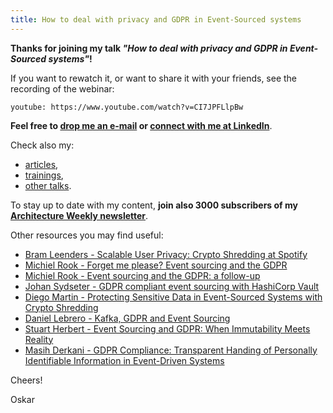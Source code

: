 ```yaml
---
title: How to deal with privacy and GDPR in Event-Sourced systems
---
```


**Thanks for joining my talk _"How to deal with privacy and GDPR in Event-Sourced systems"_!**

If you want to rewatch it, or want to share it with your friends, see the recording of the webinar:

`youtube: https://www.youtube.com/watch?v=CI7JPFLlpBw`

**Feel free to [drop me an e-mail](mailto:oskar@event-driven.io) or [connect with me at LinkedIn](https://www.linkedin.com/in/oskardudycz/)**.

Check also my:
- [articles](/en),
- [trainings](/en/training/),
- [other talks](https://www.youtube.com/watch?v=Lc2zV8KA16A&list=PLw-VZz_H4iiqUeEBDfGNendS0B3qIk-ps&pp=gAQB).

To stay up to date with my content, **join also 3000 subscribers of my [Architecture Weekly newsletter](https://www.architecture-weekly.com/)**.

Other resources you may find useful:
- [Bram Leenders - Scalable User Privacy: Crypto Shredding at Spotify](https://www.youtube.com/watch?v=l6ueOeoW7XM)
- [Michiel Rook - Forget me please? Event sourcing and the GDPR](https://www.michielrook.nl/2017/11/forget-me-please-event-sourcing-gdpr/)
- [Michiel Rook - Event sourcing and the GDPR: a follow-up](https://www.michielrook.nl/2017/11/event-sourcing-gdpr-follow-up/)
- [Johan Sydseter - GDPR compliant event sourcing with HashiCorp Vault](https://medium.com/sydseter/gdpr-compliant-event-sourcing-with-hashicorp-vault-f27011cac318)
- [Diego Martin - Protecting Sensitive Data in Event-Sourced Systems with Crypto Shredding](https://www.eventstore.com/blog/protecting-sensitive-data-in-event-sourced-systems-with-crypto-shredding-1)
- [Daniel Lebrero - Kafka, GDPR and Event Sourcing](https://danlebrero.com/2018/04/11/kafka-gdpr-event-sourcing/)
- [Stuart Herbert - Event Sourcing and GDPR: When Immutability Meets Reality](https://www.youtube.com/watch?v=FTcBa-2-I2c)
- [Masih Derkani - GDPR Compliance: Transparent Handing of Personally Identifiable Information in Event-Driven Systems](https://www.confluent.io/resources/kafka-summit-2020/gdpr-compliance-transparent-handing-of-personally-identifiable-information-in-event-driven-systems/)

Cheers!

Oskar